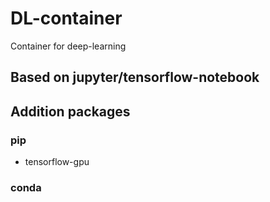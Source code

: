 # DL-container
Container for deep-learning

## Based on jupyter/tensorflow-notebook

## Addition packages

### pip
- tensorflow-gpu

### conda
